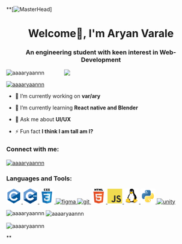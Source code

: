 **[![MasterHead](https://mir-s3-cdn-cf.behance.net/project_modules/1400/34220e95746151.5e9ecde696cb0.gif)]
<h1 align="center">Welcome🌻, I'm Aryan Varale</h1>
<h3 align="center">An engineering student with keen interest in Web-Development</h3>
<img align="right" width="350" src="https://school.mangoanimate.com/wp-content/uploads/2023/06/Top-8-animated-text-gif-maker-software-for-stunning-text-animation.webp">

<p align="left"> <img src="https://komarev.com/ghpvc/?username=aaaaryaannn&label=Profile%20views&color=0e75b6&style=flat" alt="aaaaryaannn" /> </p>

<p align="left"> <a href="https://github.com/ryo-ma/github-profile-trophy"><img src="https://github-profile-trophy.vercel.app/?username=aaaaryaannn" alt="aaaaryaannn" /></a> </p>

- 🔭 I’m currently working on **var/ary**

- 🌱 I’m currently learning **React native and Blender**

- 💬 Ask me about **UI/UX**

- ⚡ Fun fact **I think I am tall am I?**

<h3 align="left">Connect with me:</h3>
<p align="left">
<a href="https://instagram.com/aaaaryaannn" target="blank"><img align="center" src="https://raw.githubusercontent.com/rahuldkjain/github-profile-readme-generator/master/src/images/icons/Social/instagram.svg" alt="aaaaryaannn" height="30" width="40" /></a>
</p>

<h3 align="left">Languages and Tools:</h3>
<p align="left"> <a href="https://www.cprogramming.com/" target="_blank" rel="noreferrer"> <img src="https://raw.githubusercontent.com/devicons/devicon/master/icons/c/c-original.svg" alt="c" width="40" height="40"/> </a> <a href="https://www.w3schools.com/cpp/" target="_blank" rel="noreferrer"> <img src="https://raw.githubusercontent.com/devicons/devicon/master/icons/cplusplus/cplusplus-original.svg" alt="cplusplus" width="40" height="40"/> </a> <a href="https://www.w3schools.com/css/" target="_blank" rel="noreferrer"> <img src="https://raw.githubusercontent.com/devicons/devicon/master/icons/css3/css3-original-wordmark.svg" alt="css3" width="40" height="40"/> </a> <a href="https://www.figma.com/" target="_blank" rel="noreferrer"> <img src="https://www.vectorlogo.zone/logos/figma/figma-icon.svg" alt="figma" width="40" height="40"/> </a> <a href="https://git-scm.com/" target="_blank" rel="noreferrer"> <img src="https://www.vectorlogo.zone/logos/git-scm/git-scm-icon.svg" alt="git" width="40" height="40"/> </a> <a href="https://www.w3.org/html/" target="_blank" rel="noreferrer"> <img src="https://raw.githubusercontent.com/devicons/devicon/master/icons/html5/html5-original-wordmark.svg" alt="html5" width="40" height="40"/> </a> <a href="https://developer.mozilla.org/en-US/docs/Web/JavaScript" target="_blank" rel="noreferrer"> <img src="https://raw.githubusercontent.com/devicons/devicon/master/icons/javascript/javascript-original.svg" alt="javascript" width="40" height="40"/> </a> <a href="https://www.linux.org/" target="_blank" rel="noreferrer"> <img src="https://raw.githubusercontent.com/devicons/devicon/master/icons/linux/linux-original.svg" alt="linux" width="40" height="40"/> </a> <a href="https://www.python.org" target="_blank" rel="noreferrer"> <img src="https://raw.githubusercontent.com/devicons/devicon/master/icons/python/python-original.svg" alt="python" width="40" height="40"/> </a> <a href="https://unity.com/" target="_blank" rel="noreferrer"> <img src="https://www.vectorlogo.zone/logos/unity3d/unity3d-icon.svg" alt="unity" width="40" height="40"/> </a> </p>

<p><img align="left" src="https://github-readme-stats.vercel.app/api/top-langs?username=aaaaryaannn&show_icons=true&locale=en&layout=compact" alt="aaaaryaannn" /></p>

<p>&nbsp;<img align="center" src="https://github-readme-stats.vercel.app/api?username=aaaaryaannn&show_icons=true&locale=en" alt="aaaaryaannn" /></p>

<p><img align="center" src="https://github-readme-streak-stats.herokuapp.com/?user=aaaaryaannn&" alt="aaaaryaannn" /></p>
**
